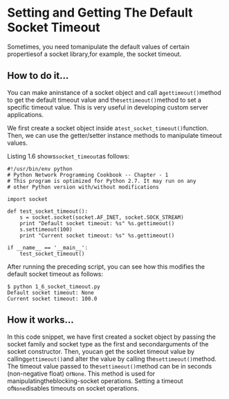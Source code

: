 # Setting and Getting The Default Socket Timeout

Sometimes, you need tomanipulate the default values of certain propertiesof a socket library,for example, the socket timeout.

## How to do it...

You can make aninstance of a socket object and call a`gettimeout()`method to get the default timeout value and the`settimeout()`method to set a specific timeout value. This is very useful in developing custom server applications.

We first create a socket object inside a`test_socket_timeout()`function. Then, we can use the getter/setter instance methods to manipulate timeout values.

Listing 1.6 shows`socket_timeout`as follows:

```
#!/usr/bin/env python
# Python Network Programming Cookbook -- Chapter - 1
# This program is optimized for Python 2.7. It may run on any   
# other Python version with/without modifications

import socket

def test_socket_timeout():
    s = socket.socket(socket.AF_INET, socket.SOCK_STREAM)
    print "Default socket timeout: %s" %s.gettimeout()
    s.settimeout(100)
    print "Current socket timeout: %s" %s.gettimeout()    
    
if __name__ == '__main__':
    test_socket_timeout()
```

After running the preceding script, you can see how this modifies the default socket timeout as follows:

```
$ python 1_6_socket_timeout.py 
Default socket timeout: None
Current socket timeout: 100.0
```

## How it works...

In this code snippet, we have first created a socket object by passing the socket family and socket type as the first and secondarguments of the socket constructor. Then, youcan get the socket timeout value by calling`gettimeout()`and alter the value by calling the`settimeout()`method. The timeout value passed to the`settimeout()`method can be in seconds \(non-negative float\) or`None`. This method is used for manipulatingtheblocking-socket operations. Setting a timeout of`None`disables timeouts on socket operations.

